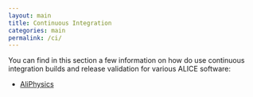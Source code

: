 ```yaml
---
layout: main
title: Continuous Integration
categories: main
permalink: /ci/
---
```


You can find in this section a few information on how do use
continuous integration builds and release validation for various
ALICE software:

* [AliPhysics]({{site.baseurl}}/aliphysics-ci.html)
